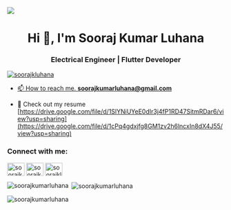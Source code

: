 
<img src="https://i2.wp.com/allhtaccess.info/wp-content/uploads/2018/03/programming.gif?fit=1281%2C716&ssl=1.gif"/>
<h1 align="center">Hi 👋, I'm Sooraj Kumar Luhana</h1>
<h3 align="center">Electrical Engineer | Flutter Developer</h3>

<p align="left"> 
<a href="https://twitter.com/soorajkluhana" target="blank"><img src="https://img.shields.io/twitter/follow/soorajkluhana?logo=twitter&style=for-the-badge" alt="soorajkluhana" </a> 
</p>

 - 📫 How to reach me. **soorajkumarluhana@gmail.com**

- 📄 Check out my resume [https://drive.google.com/file/d/1SlYNiUYeE0dIr3j4fP1RD47SitmRDar6/view?usp=sharing](https://drive.google.com/file/d/1cPq4gdxjfg8GM1zv2h6lncxIn8dX4J55/view?usp=sharing)

<h3 align="left">Connect with me:</h3>
<p align="left">
 <a href="https://fb.com/soorajkumarluhana" target="blank"><img align="center" src="https://raw.githubusercontent.com/rahuldkjain/github-profile-readme-generator/master/src/images/icons/Social/facebook.svg" alt="soorajkumarluhana" height="30" width="40" /></a>
<a href="https://linkedin.com/in/soorajkumarluhana" target="blank"><img align="center" src="https://raw.githubusercontent.com/rahuldkjain/github-profile-readme-generator/master/src/images/icons/Social/linked-in-alt.svg" alt="soorajkumarluhana" height="30" width="40" /></a>
<a href="https://twitter.com/soorajkluhana" target="blank"><img align="center" src="https://raw.githubusercontent.com/rahuldkjain/github-profile-readme-generator/master/src/images/icons/Social/twitter.svg" alt="soorajkluhana" height="30" width="40" /></a>
</p>


<p><img align="left" src="https://github-readme-stats.vercel.app/api/top-langs?username=soorajkumarluhana&show_icons=true&locale=en&layout=compact" alt="soorajkumarluhana" /></p>

<p>&nbsp;<img align="center" src="https://github-readme-stats.vercel.app/api?username=soorajkumarluhana&show_icons=true&locale=en" alt="soorajkumarluhana" /></p>

<p><img align="center" src="https://github-readme-streak-stats.herokuapp.com/?user=soorajkumarluhana&" alt="soorajkumarluhana" /></p>
